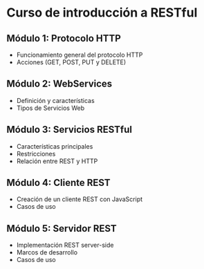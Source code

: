 # Curso de introducción a RESTful

## Módulo 1: Protocolo HTTP

* Funcionamiento general del protocolo HTTP
* Acciones (GET, POST, PUT y DELETE)

## Módulo 2: WebServices

* Definición y características
* Tipos de Servicios Web

## Módulo 3: Servicios RESTful

* Características principales
* Restricciones
* Relación entre REST y HTTP

## Módulo 4: Cliente REST

* Creación de un cliente REST con JavaScript
* Casos de uso

## Módulo 5: Servidor REST

* Implementación REST server-side
* Marcos de desarrollo
* Casos de uso

